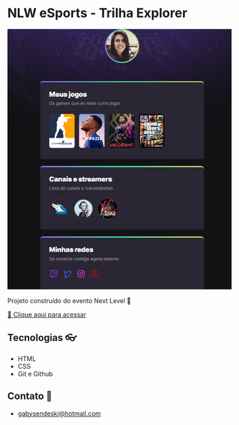 # NLW eSports - Trilha Explorer

![preview](./.github/preview.png)

Projeto construído do evento Next Level 🚀

[🔗 Clique aqui para acessar](https://gabysendeski.github.io/eSports-Explorer/)

## Tecnologias 👓

- HTML
- CSS
- Git e Github

## Contato 📧

- gabysendeski@hotmail.com
